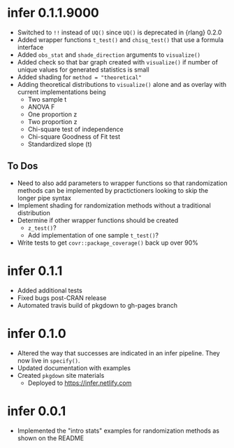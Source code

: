# infer 0.1.1.9000

- Switched to `!!` instead of `UQ()` since `UQ()` is deprecated in {rlang} 0.2.0
- Added wrapper functions `t_test()` and `chisq_test()` that use a formula interface
- Added `obs_stat` and `shade_direction` arguments to `visualize()`
- Added check so that bar graph created with `visualize()` if number of unique
values for generated statistics is small
- Added shading for `method = "theoretical"` 
- Adding theoretical distributions to `visualize()` alone and as overlay with current implementations being
    - Two sample t
    - ANOVA F
    - One proportion z
    - Two proportion z
    - Chi-square test of independence
    - Chi-square Goodness of Fit test
    - Standardized slope (t)

## To Dos

- Need to also add parameters to wrapper functions so that randomization methods can be implemented by practictioners looking to skip the longer pipe syntax
- Implement shading for randomization methods without a traditional distribution
- Determine if other wrapper functions should be created 
    - `z_test()`? 
    - Add implementation of one sample `t_test()`?
- Write tests to get `covr::package_coverage()` back up over 90%
    
# infer 0.1.1
- Added additional tests
- Fixed bugs post-CRAN release
- Automated travis build of pkgdown to gh-pages branch

# infer 0.1.0
- Altered the way that successes are indicated in an infer pipeline. They now live in `specify()`.
- Updated documentation with examples
- Created `pkgdown` site materials
  - Deployed to https://infer.netlify.com


# infer 0.0.1
- Implemented the "intro stats" examples for randomization methods as shown on the README
